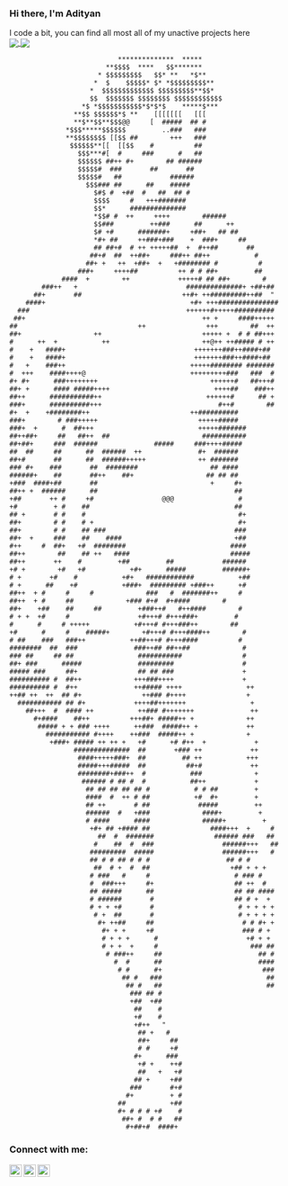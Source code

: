 ### Hi there, I'm Adityan

I code a bit, you can find all most all of my unactive projects here</br>
<a href="https://github.com/add-the-tea-yen">
  <img align="center" src="https://github-readme-stats.vercel.app/api?username=add-the-tea-yen&theme=gotham&count_private=true&hide_border=true&line_height=24&show_icons=true" />
</a>
<a href="https://github.com/add-the-tea-yen?tab=repositories">
  <img align="center" src="https://github-readme-stats.vercel.app/api/top-langs/?username=add-the-tea-yen&layout=compact&theme=gotham&langs_count=8&hide_border=true" />
</a>

                               **************  *****
                            **$$$$  ****   $$*******
                          * $$$$$$$$$   $$* **   *$**
                         *  $    $$$$$* $* *$$$$$$$$$**
                        *  $$$$$$$$$$$$$ $$$$$$$$$**$$*
                        $$  $$$$$$$ $$$$$$$$ $$$$$$$$$$$$
                      *$ *$$$$$$$$$$$*$*$*$    *****$***
                    **$$ $$$$$$*$ **    [[[[[[[   [[[
                    **$**$$**$$$@@     [  #####  ## #
                  *$$$*****$$$$$$         ..###   ###
                  **$$$$$$$$ [[$$ ##        +++   ###
                   $$$$$$**[[  [[$$    #          ##
                     $$$***#[  #     ###      #   ##
                     $$$$$$ ##++ #+        ## ######
                     $$$$$#  ###       ##       ##
                     $$$$$#   ##            ######
                       $$$### ##      ##    #####
                         $#$ #  +##  #   ##  ## #
                         $$$$     #   +++#######
                         $$*      ##############
                         *$$# #  ++     ++++        ######
                         $$###         ++###      ##      ++
                         $# +#      #######+     +##+   ## ##
                         *#+ ##     ++###+###    +  ###+     ##
                         ## ##+#  # ++ +++++##  +  #++##       ##
                        ##+#  ##  ++##+     ###++ ##++           #
                       ##+ +   ++  +##+  +   +######## #          #
                     ###+     ++++##          ++ # # ##+         ##
                 ####  +        ++            +++++# ## ##+        #
            ###++   +                           ##############+ +##+##
          ##+       ##                         ++#+ ++#########++##  "
        ####+                                    +#+ +++###############
      ###                                       ++++++#+++++##########
     ##+                                            ++ +     ####+++++
    ##                              ++               +++        ##  ++
    ##+                  ++                         +++++ +  # # ##+++
    #      ++  +           ++                       ++@++ ++##### # ++
    #    +   ####+                                +++++++###++####+##
    #    +   ####+                                +++++++###++####+##
    #   +    ###++                               +++++######## #######
    #  +++    ####++++@                          +++++++++###   ###  #
    #+ #+      ###++++++++                            ++++++#   ##+++#
    ##+ +      #### #####++++                          ++++##    ###++
    ##++      ###########++                          ++++++#      ## +
    ###+      ##########+++                             #++#        ##
    #+  +    +########++                         ++##########
    ###+        # ###+++++                         +++++#####      
    ###+  +      #  ##+++                          +++++#######     
    ##++##+     ##   ##++  ##                       ###########     
    ##+##+     ###  ######              #####     ###++++#####
    ##  ##     ##      ##  ######  ++              #+  ######
    ##+#       ##      ##  ######+++++             ++ #######
    ### #+    ###       ##  ########                  ## ####
    ######+    ##       ##++    ##+                  ## ## ##
    +###  ####+##       ##                            +     #+
    ##++ +  ######      ##                                  ##
    +##       ++ #     +#                 @@@                #
    +#         + #    ##                                    ##
    ## +       # #    #                                      #+
    ##+        # #    # +                                    #+
    ##+        # #    ## ###                                ###
    ##+  +     ###    ##    ####                            +##
    #++     #  ##+   +#  ########                          ####
    ##++        ##    ## ++   ####                         #####
    ##++       ++    #         +##         ##            ######
    +# +        +#   +#           +#+      #####         ######+
    # +       +#    #           +#+   ############           +##
    # +      ##    +#           +###+  ######### +###++      +#
    ##++  + #     #     #             ###   #  #######++     #
    ##++  + #     ##             +### #+#  #+####        #
    ##+    +##    ##     ##         +###++#   #++####        #
    # + +  +#     #                 +#+++# #+++###+         #
    #      #     # +++++           +#+++# #+++###++        ##
    +#      #     #    #####+        +#+++# #+++####++        #
    # ##    ###   ###++           ++##+++# #+++####          #
    ########  ##  ###              ###++## ##++##             #
    ### ##     ## ##                ###########               #
    ##+ ###      #####              #########                 #
    ##### ###     ##+               ## ## ###                 +
    ########## #  ##++             +++###++++                 +
    ########## #  #++              ++##### ++++                ++
    ++## ++  ++  ## #+               ++### #++++               +
      ########### ## #+            ++++##+++++++                +
        ##+++  #  #### ++           ++### #+++++++              ++
          #+####    ##++          +++##+ #####++ +             ++
           ##### + + ### ++++      ++###  #####++ +            ++
             ########### #++++    ++###  #####++ +             +
              +###+ ##### ++ ++ +   +#      +# #++  +            +
                    ##############  ##       +### ++            ++
                     ####+++++###+  ##         ## ++           +++
                     #####+++#####  ##          ##+#            ++
                     ########+###++  #           ###             +
                      ###### # ## #  #           ##++            +
                       ## ## ## ## ## #           # # ##         +
                       ####  #  ++ # ##           +#  #+         +
                       ## ++       # ##            #####         ++
                       ######  #   +###             ####+         +
                       # ####      ####             #####+         +
                        +#+ ## +#### ##               ####+++  +     #
                          ##  #  #######               ###### ###   ##
                         #    ##  #  ###                 ######+++   ##
                        #########  #####                 ######+++   #
                        ## # # ## # # #                   ## # #  
                         ##  # +  #  ##                    +## + + +
                        # ###   #     #                     # ### #
                        #  ###+++     #+                    ## ++  #
                        ## #####      ##                    ## ## ####
                        # ######       #                    ## # +  +
                        # + + +#       #                     # + + + +
                         # +  ##       #                     # + + + +
                          #+ ++##     ##                      # # #+ +
                           #+ + +     +#                      ### # +
                           # + + +      #                      +# + +
                           # + +  +     #                       ### ##
                            # ###++     ##                        ## #
                              #  #      ##                        ####
                               # #      #+                         ###
                                ## #   ###                          ##
                                 ## #   ##                          ##
                                  ### ## #
                                  +##  +##
                                   ##    #
                                   +#    #
                                   +#++   "
                                    ## +   #
                                    ##+     ##
                                    # #     +#
                                   #+      ###
                                    +# +    ++#
                                    ##   +   +#
                                   ## +     +##
                                  ###       #+#
                                 #+         + #
                               ##           +##
                               #+ # # # +#    #
                                ##+ #  # #   ##
                                 #+##+#  ####+

### Connect with me:
[<img align="left" alt="addtheteayen | Website" width="22px" src="https://image.flaticon.com/icons/png/512/975/975645.png" />][website]

[website]: https://www.adityan.cf/

[<img align="left" alt="addtheteayen | LinkedIn" width="22px" src="https://image.flaticon.com/icons/png/512/174/174857.png" />][linkedin]

[linkedin]: https://linkedin.com/in/adityan-n-44789a1b9/


[<img align="left" alt="addtheteayen | Mail" width="22px" src="https://image.flaticon.com/icons/png/512/893/893257.png" />][mail]
</br>

[mail]: mailto:adityan041414@gmail.com
